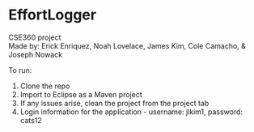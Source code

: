 # EffortLogger
CSE360 project  
Made by: Erick Enriquez, Noah Lovelace, James Kim, Cole Camacho, & Joseph Nowack  

To run:  
1. Clone the repo  
2. Import to Eclipse as a Maven project  
3. If any issues arise, clean the project from the project tab
4. Login information for the application - username: jlkim1, password: cats12
